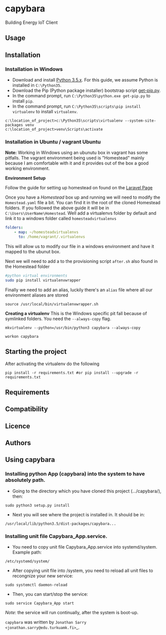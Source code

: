 capybara
========

Building Energy IoT Client

Usage
-----

Installation
------------

### Installation in Windows

* Download and install [Python
  3.5.x](https://www.python.org/ftp/python/3.5.3/python-3.5.3.exe).  For this
  guide, we assume Python is installed in `C:\Python35`.
* Download the Pip (Python package installer) bootstrap script
  [get-pip.py](https://bootstrap.pypa.io/get-pip.py).
* In the command prompt, run `C:\Python35\python.exe get-pip.py` to install
  `pip`.
* In the command prompt, run `C:\Python35\scripts\pip install virtualenv` to
  install `virtualenv`.

```
c:\location_of_project>c:\Python35\scripts\virtualenv --system-site-packages venv
c:\location_of_project>venv\Scripts\activate
```


### Installation in Ubuntu / vagrant Ubuntu

**Note:** Working in Windows using an ubunutu box in vagrant has some pitfalls. The vagrant environment being used is "Homestead" mainly because I am comfortable with it and it provides out of the box a good working environment. 

**Environment Setup**

Follow the guide for setting up homestead on found on the [Laravel Page](https://laravel.com/docs/5.5/homestead) 

Once you have a *Homestead* box up and running we will need to modify the `Homestead.yaml` file a bit. You can find it in the root of the cloned Homestead folders. If you followed the above guide it will be in `C:\Users\UserName\Homestead`. Well add a virtualenvs folder by default and link it to a windows folder called `homesteadvirtualenvs`
```yaml
folders:
    - map: ~/homesteadvirtualenvs
      to: /home/vagrant/.virtualenvs
```

This will allow us to modify our file in a windows environment and have it mapped to the ubunut box.

Next we will need to add a to the provisioning script `after.sh` also found in the Homestead folder
```bash
#python virtual environments
sudo pip install virtualenvwrapper
```

Finally we need to add an alias, luckily there's an `alias` file where all our environment aliases are stored
```
source /usr/local/bin/virtualenvwrapper.sh
```

**Creating a virtualenv**
This is the Windows specific pit fall because of symlinked folders. You need the `--always-copy` flag.
```
mkvirtualenv --python=/usr/bin/python3 capybara --always-copy
```


```
workon capybara
```

Starting the project
--------------------

After activating the virtualenv do the following

```
pip install -r requirements.txt #or pip install --upgrade -r requirements.txt
```


Requirements
-------------

Compatibility
-------------

Licence
-------

Authors
-------

Using capybara
--------------------

### Installing python App (capybara) into the system to have absolutely path.

* Going to the directory which you have cloned this project (.../capybara/), then:
```
sudo python3 setup.py install
```

* Next you will see where the project is installed in. It should be in: 
```
/usr/local/lib/python3.5/dist-packages/capybara...
```

### Installing unit file Capybara_App.service.
* You need to copy unit file Capybara_App.service into systemd/system. Example path:

```
/etc/systemd/system/
```

* After copying unit file into /system, you need to reload all unit files to recongnize your new service:
```
sudo systemctl daemon-reload
```

* Then, you can start/stop the service:
```
sudo service Capybara_App start
```

*Note*: the service will run continually, after the system is boot-up.


`capybara` was written by `Jonathan Sarry <jonathan.sarry@edu.turkuamk.fi>`_.
